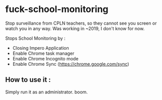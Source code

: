 # fuck-school-monitoring
Stop surveillance from CPLN teachers, so they cannot see you screen or watch you in any way.
Was working in ~2019, I don't know for now. 

Stops School Monitoring by : 

- Closing Impero Application
- Enable Chrome task manager
- Enable Chrome Incognito mode
- Enable Chrome Sync (https://chrome.google.com/sync)


## How to use it : 
Simply run it as an administrator. boom.
